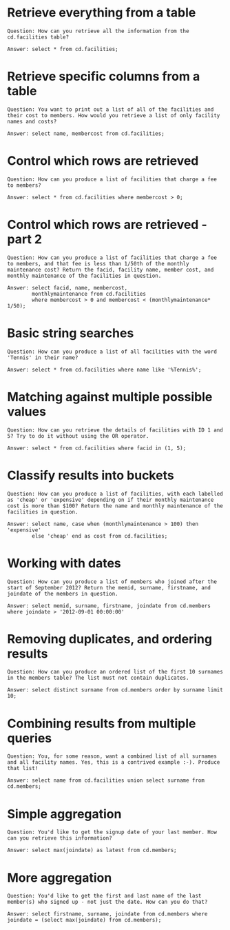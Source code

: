 # Retrieve everything from a table
    Question: How can you retrieve all the information from the cd.facilities table?

    Answer: select * from cd.facilities;

# Retrieve specific columns from a table
    Question: You want to print out a list of all of the facilities and their cost to members. How would you retrieve a list of only facility names and costs?

    Answer: select name, membercost from cd.facilities;

# Control which rows are retrieved

    Question: How can you produce a list of facilities that charge a fee to members?

    Answer: select * from cd.facilities where membercost > 0;

# Control which rows are retrieved - part 2

    Question: How can you produce a list of facilities that charge a fee to members, and that fee is less than 1/50th of the monthly maintenance cost? Return the facid, facility name, member cost, and monthly maintenance of the facilities in question.

    Answer: select facid, name, membercost, 
            monthlymaintenance from cd.facilities 
            where membercost > 0 and membercost < (monthlymaintenance* 1/50);

# Basic string searches

    Question: How can you produce a list of all facilities with the word 'Tennis' in their name?

    Answer: select * from cd.facilities where name like '%Tennis%';

# Matching against multiple possible values

    Question: How can you retrieve the details of facilities with ID 1 and 5? Try to do it without using the OR operator.

    Answer: select * from cd.facilities where facid in (1, 5);

# Classify results into buckets

    Question: How can you produce a list of facilities, with each labelled as 'cheap' or 'expensive' depending on if their monthly maintenance cost is more than $100? Return the name and monthly maintenance of the facilities in question.

    Answer: select name, case when (monthlymaintenance > 100) then 'expensive'
            else 'cheap' end as cost from cd.facilities;

# Working with dates

    Question: How can you produce a list of members who joined after the start of September 2012? Return the memid, surname, firstname, and joindate of the members in question.

    Answer: select memid, surname, firstname, joindate from cd.members where joindate > '2012-09-01 00:00:00'

# Removing duplicates, and ordering results

    Question: How can you produce an ordered list of the first 10 surnames in the members table? The list must not contain duplicates.

    Answer: select distinct surname from cd.members order by surname limit 10;

# Combining results from multiple queries

    Question: You, for some reason, want a combined list of all surnames and all facility names. Yes, this is a contrived example :-). Produce that list!

    Answer: select name from cd.facilities union select surname from cd.members;

# Simple aggregation

    Question: You'd like to get the signup date of your last member. How can you retrieve this information?

    Answer: select max(joindate) as latest from cd.members;

# More aggregation

    Question: You'd like to get the first and last name of the last member(s) who signed up - not just the date. How can you do that?

    Answer: select firstname, surname, joindate from cd.members where joindate = (select max(joindate) from cd.members);
    